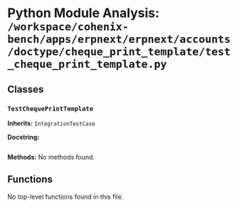 # Python Module Analysis: `/workspace/cohenix-bench/apps/erpnext/erpnext/accounts/doctype/cheque_print_template/test_cheque_print_template.py`

## Classes

### `TestChequePrintTemplate`
**Inherits:** `IntegrationTestCase`


**Docstring:**
```

```

**Methods:**
No methods found.




## Functions

No top-level functions found in this file.
